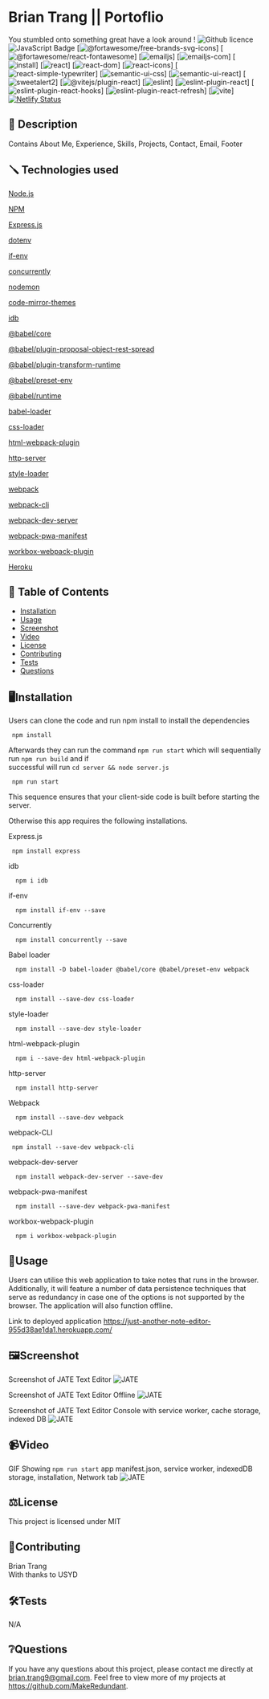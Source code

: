 # Brian Trang || Portoflio 
You stumbled onto something great have a look around !
![Github licence](http://img.shields.io/badge/license-MIT-blue.svg)
![JavaScript Badge](https://img.shields.io/badge/JavaScript-Latest-yellow.svg)
[![@fortawesome/free-brands-svg-icons](https://img.shields.io/badge/@fortawesome/free--brands--svg--icons-^6.4.2-ff69b4.svg)]
[![@fortawesome/react-fontawesome](https://img.shields.io/badge/@fortawesome/react--fontawesome-^0.2.0-9acd32.svg)]
[![emailjs](https://img.shields.io/badge/emailjs-^4.0.3-ffa500.svg)]
[![emailjs-com](https://img.shields.io/badge/emailjs--com-^3.2.0-00ced1.svg)]
[![install](https://img.shields.io/badge/install-^0.13.0-32cd32.svg)]
[![react](https://img.shields.io/badge/react-^18.2.0-ffa07a.svg)]
[![react-dom](https://img.shields.io/badge/react--dom-^18.2.0-40e0d0.svg)]
[![react-icons](https://img.shields.io/badge/react--icons-^4.11.0-8a2be2.svg)]
[![react-simple-typewriter](https://img.shields.io/badge/react--simple--typewriter-^5.0.1-00ff7f.svg)]
[![semantic-ui-css](https://img.shields.io/badge/semantic--ui--css-^2.5.0-ffa500.svg)]
[![semantic-ui-react](https://img.shields.io/badge/semantic--ui--react-^2.1.4-87ceeb.svg)]
[![sweetalert2](https://img.shields.io/badge/sweetalert2-^11.7.32-ff4500.svg)]
[![@vitejs/plugin-react](https://img.shields.io/badge/@vitejs/plugin--react-^4.0.3-4169e1.svg)]
[![eslint](https://img.shields.io/badge/eslint-^8.45.0-32cd32.svg)]
[![eslint-plugin-react](https://img.shields.io/badge/eslint--plugin--react-^7.32.2-00ff00.svg)]
[![eslint-plugin-react-hooks](https://img.shields.io/badge/eslint--plugin--react--hooks-^4.6.0-ff6347.svg)]
[![eslint-plugin-react-refresh](https://img.shields.io/badge/eslint--plugin--react--refresh-^0.4.3-ffa07a.svg)]
[![vite](https://img.shields.io/badge/vite-^4.4.5-9400d3.svg)]
[![Netlify Status](https://api.netlify.com/api/v1/badges/YOUR_NETLIFY_SITE_ID_HERE/deploy-status)](https://app.netlify.com/sites/YOUR_NETLIFY_SITE_ID_HERE)




## 📄 Description 
Contains About Me, Experience, Skills, Projects, Contact, Email, Footer 
## 🪛 Technologies used 
<p><a href="https://nodejs.org/">Node.js</a></p>
<p><a href="https://www.npmjs.com/">NPM</a></p>
<p><a href="https://www.npmjs.com/package/express">Express.js</a></p>
<p><a href="https://www.npmjs.com/package/dotenv">dotenv</a></p>
<p><a href="https://www.npmjs.com/package/if-env">if-env</a></p>
<p><a href="https://www.npmjs.com/package/concurrently">concurrently</a></p>
<p><a href="https://www.npmjs.com/package/nodemon">nodemon</a></p>
<p><a href="https://www.npmjs.com/package/code-mirror-themes">code-mirror-themes</a></p>
<p><a href="https://www.npmjs.com/package/idb">idb</a></p>
<p><a href="https://www.npmjs.com/package/@babel/core">@babel/core</a></p>
<p><a href="https://www.npmjs.com/package/@babel/plugin-proposal-object-rest-spread">@babel/plugin-proposal-object-rest-spread</a></p>
<p><a href="https://www.npmjs.com/package/@babel/plugin-transform-runtime">@babel/plugin-transform-runtime</a></p>
<p><a href="https://www.npmjs.com/package/@babel/preset-env">@babel/preset-env</a></p>
<p><a href="https://www.npmjs.com/package/@babel/runtime">@babel/runtime</a></p>
<p><a href="https://www.npmjs.com/package/babel-loader">babel-loader</a></p>
<p><a href="https://www.npmjs.com/package/css-loader">css-loader</a></p>
<p><a href="https://www.npmjs.com/package/html-webpack-plugin">html-webpack-plugin</a></p>
<p><a href="https://www.npmjs.com/package/http-server">http-server</a></p>
<p><a href="https://www.npmjs.com/package/style-loader">style-loader</a></p>
<p><a href="https://www.npmjs.com/package/webpack">webpack</a></p>
<p><a href="https://www.npmjs.com/package/webpack-cli">webpack-cli</a></p>
<p><a href="https://www.npmjs.com/package/webpack-dev-server">webpack-dev-server</a></p>
<p><a href="https://www.npmjs.com/package/webpack-pwa-manifest">webpack-pwa-manifest</a></p>
<p><a href="https://www.npmjs.com/package/workbox-webpack-plugin">workbox-webpack-plugin</a></p>
<p><a href="https://www.heroku.com/">Heroku</a></p>
  
## 📓 Table of Contents
- [Installation](#%EF%B8%8FInstallation)
- [Usage](#Usage)
- [Screenshot](#%EF%B8%8FScreenshot)
- [Video](#Video)
- [License](#%EF%B8%8FLicense)
- [Contributing](#Contributing)
- [Tests](#%EF%B8%8FTests)
- [Questions](#Questions)
    
## 🖥️Installation 

Users can clone the code and run npm install to install the dependencies
```pip
 npm install 
```

Afterwards they can run the command ```npm run start``` which will sequentially run ```npm run build``` and if  
successful will run ```cd server && node server.js```
```pip
 npm run start
```

This sequence ensures that your client-side code is built before starting the server.

Otherwise this app requires the following installations.

Express.js
```pip
 npm install express
```

idb
```pip
  npm i idb
```

if-env
```pip
  npm install if-env --save
```

Concurrently
```pip
  npm install concurrently --save
```

Babel loader
```pip
  npm install -D babel-loader @babel/core @babel/preset-env webpack
```

css-loader
```pip
  npm install --save-dev css-loader
```

style-loader
```pip
  npm install --save-dev style-loader
```

html-webpack-plugin
```pip
  npm i --save-dev html-webpack-plugin
```

http-server
```pip
  npm install http-server
```

Webpack
```pip
  npm install --save-dev webpack
```

webpack-CLI
```pip
 npm install --save-dev webpack-cli
``` 

webpack-dev-server
```pip
  npm install webpack-dev-server --save-dev
```

webpack-pwa-manifest

```pip
  npm install --save-dev webpack-pwa-manifest
```

workbox-webpack-plugin

```pip
  npm i workbox-webpack-plugin
```
  
## 💬Usage 
Users can utilise this web application to take notes that runs in the browser. Additionally, it will feature a number of data persistence techniques that serve as redundancy in case one of the options is not supported by the browser. The application will also function offline.

Link to deployed application
https://just-another-note-editor-955d38ae1da1.herokuapp.com/


## 🖼️Screenshot
Screenshot of JATE Text Editor
![JATE](./Assets/JATE_img.png)

Screenshot of JATE Text Editor Offline
![JATE](./Assets/JATE-Offline.png)

Screenshot of JATE Text Editor Console with service worker, cache storage, indexed DB
![JATE](./Assets/Text-Editor-App.png)



## 📹Video
GIF Showing ```npm run start``` app manifest.json, service worker, indexedDB storage, installation, Network tab
![JATE](./Assets/JATE.gif)

  
## ⚖️License 
This project is licensed under MIT
  
## 🤝Contributing 
Brian Trang  
With thanks to USYD
  
## 🛠️Tests
N/A
 
## ❔Questions
If you have any questions about this project, please contact me directly at brian.trang9@gmail.com. Feel free to view more of my projects at https://github.com/MakeRedundant.